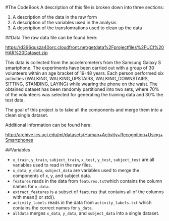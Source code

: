 #The CodeBook
A description of this file is broken down into three sections:

1. A description of the data in the raw form
2. A description of the variables used in the analysis
3. A description of the transfomrations used to clean up the data

##Data
The raw data file can be found here:

https://d396qusza40orc.cloudfront.net/getdata%2Fprojectfiles%2FUCI%20HAR%20Dataset.zip

This data is collected from the accelerometers from the Samsung Galaxy S smartphone. The experiments have been carried out with a group 
of 30 volunteers within an age bracket of 19-48 years. Each person performed six activities (WALKING, WALKING_UPSTAIRS, 
WALKING_DOWNSTAIRS, SITTING, STANDING, LAYING) while wearing the phone on the waist. The obtained dataset has been randomly partitioned 
into two sets, where 70% of the volunteers was selected for generating the training data and 30% the test data. 

The goal of this project is to take all the components and merge them into a clean single dataset.

Additional information can be found here:

http://archive.ics.uci.edu/ml/datasets/Human+Activity+Recognition+Using+Smartphones 

##Variables
* `x_train`, `y_train`, `subject_train`, `x_test`, `y_test`, `subject_test` are all variables used to read in the raw files.
* `x_data`, `y_data`, `subject_data` are variables used to merge the components of x, y, and subject data.
* `features` reads in the data from `features.txt`which contains the column names for `x_data`.
* `extract_features` is a subset of `features` that contains all of the columns with mean() or std().
* `activity_labels` reads in the data from `activity_labels.txt` which contains the correct names for `y_data`.
* `alldata` merges `x_data`, `y_data`, and `subject_data` into a single dataset.
